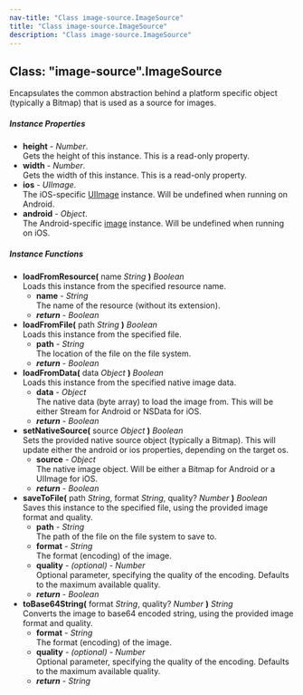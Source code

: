 ```yaml
---
nav-title: "Class image-source.ImageSource"
title: "Class image-source.ImageSource"
description: "Class image-source.ImageSource"
---
```

## Class: "image-source".ImageSource  
Encapsulates the common abstraction behind a platform specific object (typically a Bitmap) that is used as a source for images.

##### Instance Properties
 - **height** - _Number_.    
  Gets the height of this instance. This is a read-only property.
 - **width** - _Number_.    
  Gets the width of this instance. This is a read-only property.
 - **ios** - _UIImage_.    
  The iOS-specific [UIImage](https://developer.apple.com/library/ios/documentation/UIKit/Reference/UIImage_Class/) instance. Will be undefined when running on Android.
 - **android** - _Object_.    
  The Android-specific [image](http://developer.android.com/reference/android/graphics/Bitmap.html) instance. Will be undefined when running on iOS.

##### Instance Functions
 - **loadFromResource(** name _String_ **)** _Boolean_  
     Loads this instance from the specified resource name.
   - **name** - _String_  
     The name of the resource (without its extension).
   - _**return**_ - _Boolean_
 - **loadFromFile(** path _String_ **)** _Boolean_  
     Loads this instance from the specified file.
   - **path** - _String_  
     The location of the file on the file system.
   - _**return**_ - _Boolean_
 - **loadFromData(** data _Object_ **)** _Boolean_  
     Loads this instance from the specified native image data.
   - **data** - _Object_  
     The native data (byte array) to load the image from. This will be either Stream for Android or NSData for iOS.
   - _**return**_ - _Boolean_
 - **setNativeSource(** source _Object_ **)** _Boolean_  
     Sets the provided native source object (typically a Bitmap).
This will update either the android or ios properties, depending on the target os.
   - **source** - _Object_  
     The native image object. Will be either a Bitmap for Android or a UIImage for iOS.
   - _**return**_ - _Boolean_
 - **saveToFile(** path _String_, format _String_, quality? _Number_ **)** _Boolean_  
     Saves this instance to the specified file, using the provided image format and quality.
   - **path** - _String_  
     The path of the file on the file system to save to.
   - **format** - _String_  
     The format (encoding) of the image.
   - **quality** - _(optional)_ - _Number_  
     Optional parameter, specifying the quality of the encoding. Defaults to the maximum available quality.
   - _**return**_ - _Boolean_
 - **toBase64String(** format _String_, quality? _Number_ **)** _String_  
     Converts the image to base64 encoded string, using the provided image format and quality.
   - **format** - _String_  
     The format (encoding) of the image.
   - **quality** - _(optional)_ - _Number_  
     Optional parameter, specifying the quality of the encoding. Defaults to the maximum available quality.
   - _**return**_ - _String_